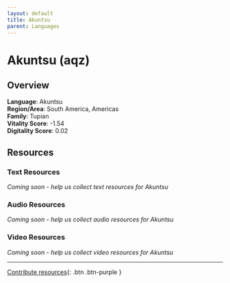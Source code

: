 ```yaml
---
layout: default
title: Akuntsu
parent: Languages
---
```


# Akuntsu (aqz)

## Overview

**Language**: Akuntsu  
**Region/Area**: South America, Americas  
**Family**: Tupian  
**Vitality Score**: -1.54  
**Digitality Score**: 0.02  

## Resources

### Text Resources
*Coming soon - help us collect text resources for Akuntsu*

### Audio Resources
*Coming soon - help us collect audio resources for Akuntsu*

### Video Resources
*Coming soon - help us collect video resources for Akuntsu*

---

[Contribute resources](https://fairtrain.github.io/){: .btn .btn-purple }
